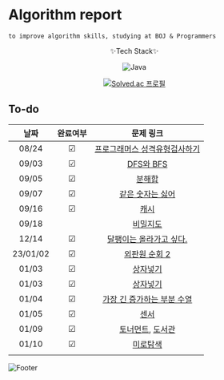 # Algorithm report

    to improve algorithm skills, studying at BOJ & Programmers

<div style="text-align: center;">
✨Tech Stack✨

![Java](https://img.shields.io/badge/java-%23ED8B00.svg?style=for-the-badge&logo=java&logoColor=white)

[![Solved.ac
프로필](http://mazassumnida.wtf/api/v2/generate_badge?boj=abovenormal5023)](https://solved.ac/abovenormal5023)

</div>

## To-do

|   날짜   | 완료여부 |                                             문제 링크                                             |
| :------: | :------: | :-----------------------------------------------------------------------------------------------: |
|  08/24   | &#9745;  | [프로그래머스 성격유형검사하기](https://school.programmers.co.kr/learn/courses/30/lessons/118666) |
|  09/03   | &#9745;  |                         [DFS와 BFS](https://www.acmicpc.net/problem/1260)                         |
|  09/05   | &#9745;  |                          [분해합](https://www.acmicpc.net/problem/2231)                           |
|  09/07   | &#9745;  |        [같은 숫자는 싫어](https://school.programmers.co.kr/learn/courses/30/lessons/12906)        |
|  09/16   | &#9745;  |              [캐시](https://school.programmers.co.kr/learn/courses/30/lessons/17680)              |
|  09/18   |          |            [비밀지도](https://school.programmers.co.kr/learn/courses/30/lessons/17681)            |
|  12/14   | &#9745;  |                  [달팽이는 올라가고 싶다.](https://www.acmicpc.net/problem/2869)                  |
| 23/01/02 | &#9745;  |                      [외판원 순회 2](https://www.acmicpc.net/problem/10971)                       |
|  01/03   | &#9745;  |                         [상자넣기](https://www.acmicpc.net/problem/1965)                          |
|  01/03   | &#9745;  |                         [상자넣기](https://www.acmicpc.net/problem/1965)                          |
|  01/04   | &#9745;  |                [가장 긴 증가하는 부분 수열](https://www.acmicpc.net/problem/11053)                |
|  01/05   | &#9745;  |                           [센서](https://www.acmicpc.net/problem/2212)                            |
|  01/09   | &#9745;  | [토너먼트](https://www.acmicpc.net/problem/1057), [도서관](https://www.acmicpc.net/problem/1461)  |
|  01/10   | &#9745;  |                         [미로탐색](https://www.acmicpc.net/problem/2178)                          |
|          |          |                                               []()                                                |

[//]: # "☐ 체크 x "
[//]: # "☑ 체크 o"

![Footer](https://capsule-render.vercel.app/api?type=waving&color=auto&height=200&section=footer)
